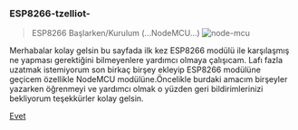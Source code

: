 ### ESP8266-tzelliot-
>ESP8266 Başlarken/Kurulum (...NodeMCU...)
![node-mcu](https://user-images.githubusercontent.com/36787074/53698703-71f7f900-3df1-11e9-97d8-1d5532a986d7.jpg)

Merhabalar kolay gelsin bu sayfada ilk kez ESP8266 modülü ile karşılaşmış ne yapması gerektiğini bilmeyenlere yardımcı olmaya çalışıcam.
Lafı fazla uzatmak istemiyorum son birkaç birşey ekleyip ESP8266 modülüne geçicem özellikle NodeMCU modülüne.Öncelikle burdaki amacım birşeyler yazarken öğrenmeyi ve yardımcı olmak o yüzden geri bildirimlerinizi bekliyorum teşekkürler kolay gelsin.

[Evet](https://www.youtube.com/watch?v=nxj-mkfc3x8)
